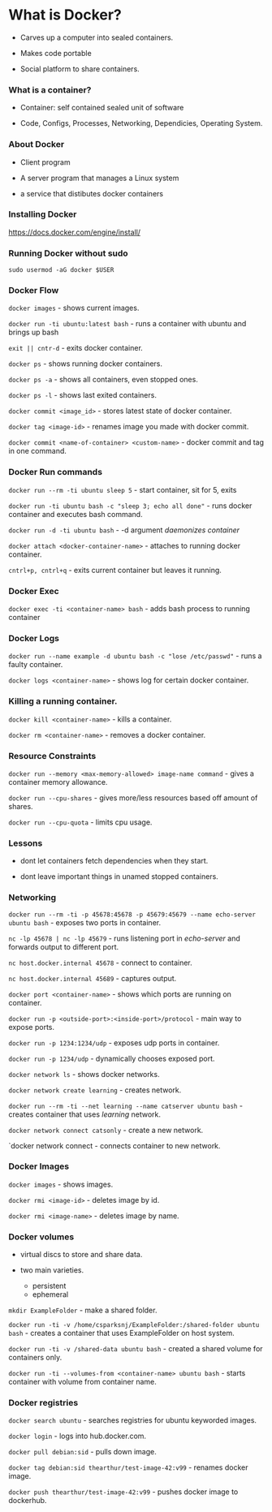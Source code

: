 # What is Docker?
- Carves up a computer into sealed containers.

- Makes code portable

- Social platform to share containers.

### What is a container?

- Container: self contained sealed unit of software

- Code, Configs, Processes, Networking, Dependicies, Operating System.


### About Docker
- Client program

- A server program that manages a Linux system

- a service that distibutes docker containers


### Installing Docker
https://docs.docker.com/engine/install/

### Running Docker without sudo
`sudo usermod -aG docker $USER`

### Docker Flow
`docker images` - shows current images.

`docker run -ti ubuntu:latest bash` - runs a container with ubuntu and brings up bash

`exit || cntr-d` - exits docker container.

`docker ps` - shows running docker containers.

`docker ps -a` - shows all containers, even stopped ones.

`docker ps -l` - shows last exited containers.

`docker commit <image_id>` - stores latest state of docker container.

`docker tag <image-id>` - renames image you made with docker commit.

`docker commit <name-of-container> <custom-name>` - docker commit and tag in one command.

### Docker Run commands
`docker run --rm -ti ubuntu sleep 5` - start container, sit for 5, exits

`docker run -ti ubuntu bash -c "sleep 3; echo all done"` - runs docker container and executes bash command.

`docker run -d -ti ubuntu bash` - -d argument *daemonizes container*

`docker attach <docker-container-name>` - attaches to running docker container.

`cntrl+p, cntrl+q` - exits current container but leaves it running.

### Docker Exec
`docker exec -ti <container-name> bash` - adds bash process to running container

### Docker Logs
`docker run --name example -d ubuntu bash -c "lose /etc/passwd"` - runs a faulty container.

`docker logs <container-name>` - shows log for certain docker container.

### Killing a running container.
`docker kill <container-name>` - kills a container.

`docker rm <container-name>` - removes a docker container.

### Resource Constraints
`docker run --memory <max-memory-allowed> image-name command` - gives a container memory allowance.

`docker run --cpu-shares` - gives more/less resources based off amount of shares.

`docker run --cpu-quota` - limits cpu usage.

### Lessons
- dont let containers fetch dependencies when they start.

- dont leave important things in unamed stopped containers.


### Networking
`docker run --rm -ti -p 45678:45678 -p 45679:45679 --name echo-server ubuntu bash` - exposes two ports in container.

`nc -lp 45678 | nc -lp 45679` - runs listening port in *echo-server* and forwards output to different port.

`nc host.docker.internal 45678` - connect to container.

`nc host.docker.internal 45689` - captures output.

`docker port <container-name>` - shows which ports are running on container.

`docker run -p <outside-port>:<inside-port>/protocol` - main way to expose ports.

`docker run -p 1234:1234/udp` - exposes udp ports in container.

`docker run -p 1234/udp` - dynamically chooses exposed port.

`docker network ls` - shows docker networks.

`docker network create learning` - creates network. 

`docker run --rm -ti --net learning --name catserver ubuntu bash` - creates container that uses *learning* network.

`docker network connect catsonly` - create a new network.

`docker network connect <network-name> <container-name> - connects container to new network.


### Docker Images
`docker images` - shows images.

`docker rmi <image-id>` - deletes image by id.

`docker rmi <image-name>` - deletes image by name.

### Docker volumes
- virtual discs to store and share data.

- two main varieties.
	- persistent
	- ephemeral

`mkdir ExampleFolder` - make a shared folder.

`docker run -ti -v /home/csparksnj/ExampleFolder:/shared-folder ubuntu bash` - creates a container that uses ExampleFolder on host system.

`docker run -ti -v /shared-data ubuntu bash` - created a shared volume for containers only.

`docker run -ti --volumes-from <container-name> ubuntu bash` - starts container with volume from container name.

### Docker registries
`docker search ubuntu` - searches registries for ubuntu keyworded images.

`docker login` - logs into hub.docker.com.

`docker pull debian:sid` - pulls down image.

`docker tag debian:sid thearthur/test-image-42:v99` - renames docker image.

`docker push thearthur/test-image-42:v99` - pushes docker image to dockerhub.

